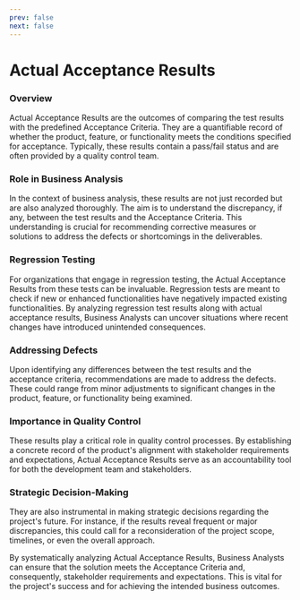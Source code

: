 ```yaml
---
prev: false
next: false
---
```


# Actual Acceptance Results

### Overview

Actual Acceptance Results are the outcomes of comparing the test results with the predefined Acceptance Criteria. They are a quantifiable record of whether the product, feature, or functionality meets the conditions specified for acceptance. Typically, these results contain a pass/fail status and are often provided by a quality control team.

### Role in Business Analysis

In the context of business analysis, these results are not just recorded but are also analyzed thoroughly. The aim is to understand the discrepancy, if any, between the test results and the Acceptance Criteria. This understanding is crucial for recommending corrective measures or solutions to address the defects or shortcomings in the deliverables.

### Regression Testing

For organizations that engage in regression testing, the Actual Acceptance Results from these tests can be invaluable. Regression tests are meant to check if new or enhanced functionalities have negatively impacted existing functionalities. By analyzing regression test results along with actual acceptance results, Business Analysts can uncover situations where recent changes have introduced unintended consequences.

### Addressing Defects

Upon identifying any differences between the test results and the acceptance criteria, recommendations are made to address the defects. These could range from minor adjustments to significant changes in the product, feature, or functionality being examined.

### Importance in Quality Control

These results play a critical role in quality control processes. By establishing a concrete record of the product's alignment with stakeholder requirements and expectations, Actual Acceptance Results serve as an accountability tool for both the development team and stakeholders.

### Strategic Decision-Making

They are also instrumental in making strategic decisions regarding the project's future. For instance, if the results reveal frequent or major discrepancies, this could call for a reconsideration of the project scope, timelines, or even the overall approach.

By systematically analyzing Actual Acceptance Results, Business Analysts can ensure that the solution meets the Acceptance Criteria and, consequently, stakeholder requirements and expectations. This is vital for the project's success and for achieving the intended business outcomes.
